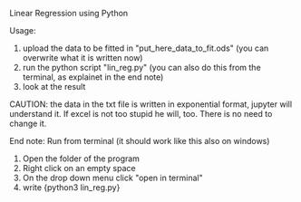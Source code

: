 Linear Regression using Python

Usage: 
1. upload the data to be fitted in "put_here_data_to_fit.ods" (you can overwrite what it is written now)
2. run the python script "lin_reg.py" (you can also do this from the terminal, as explainet in the end note)
3. look at the result

CAUTION:
the data in the txt file is written in exponential format, jupyter will understand it. If excel is not too stupid he will, too.
There is no need to change it. 

End note: Run from terminal (it should work like this also on windows)
1. Open the folder of the program
2. Right click on an empty space
3. On the drop down menu click "open in terminal"
4. write {python3 lin_reg.py}
